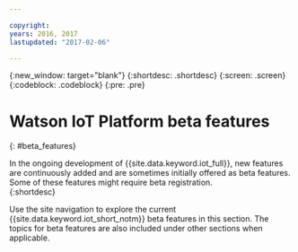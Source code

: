 ```yaml
---

copyright:
years: 2016, 2017
lastupdated: "2017-02-06"

---
```


{:new_window: target="blank"}
{:shortdesc: .shortdesc}
{:screen: .screen}
{:codeblock: .codeblock}
{:pre: .pre}

# Watson IoT Platform beta features
{: #beta_features}

In the ongoing development of {{site.data.keyword.iot_full}}, new features are continuously added and are sometimes initially offered as beta features. Some of these features might require beta registration.  
{:shortdesc}

Use the site navigation to explore the current {{site.data.keyword.iot_short_notm}} beta features in this section. The topics for beta features are also included under other sections when applicable.
